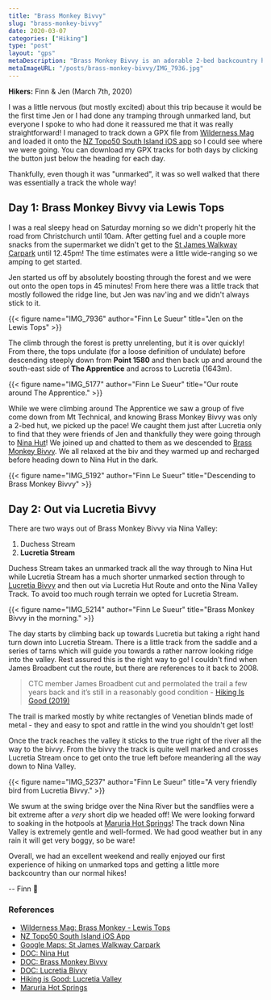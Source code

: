 ```yaml
---
title: "Brass Monkey Bivvy"
slug: "brass-monkey-bivvy"
date: 2020-03-07
categories: ["Hiking"]
type: "post"
layout: "gps"
metaDescription: "Brass Monkey Bivvy is an adorable 2-bed backcountry hut accessible by some beautiful unmarked tops and valleys. I cannot recommend it highly enough!"
metaImageURL: "/posts/brass-monkey-bivvy/IMG_7936.jpg"
---
```


__Hikers:__ Finn & Jen (March 7th, 2020)

I was a little nervous (but mostly excited) about this trip because it would be the first time Jen or I had done any tramping through unmarked land, but everyone I spoke to who had done it reassured me that it was really straightforward! I managed to track down a GPX file from [Wilderness Mag][1] and loaded it onto the [NZ Topo50 South Island iOS app][2] so I could see where we were going. You can download my GPX tracks for both days by clicking the button just below the heading for each day.

Thankfully, even though it was "unmarked", it was so well walked that there was essentially a track the whole way!

<!--more-->

## Day 1: Brass Monkey Bivvy via Lewis Tops

<div id="Day_1_Brass_Monkey_Bivvy_via_Lewis_Tops"></div>

I was a real sleepy head on Saturday morning so we didn't properly hit the road from Christchurch until 10am. After getting fuel and a couple more snacks from the supermarket we didn't get to the [St James Walkway Carpark][3] until 12.45pm! The time estimates were a little wide-ranging so we amping to get started.

Jen started us off by absolutely boosting through the forest and we were out onto the open tops in 45 minutes! From here there was a little track that mostly followed the ridge line, but Jen was nav'ing and we didn't always stick to it.

{{< figure name="IMG_7936" author="Finn Le Sueur" title="Jen on the Lewis Tops" >}}

The climb through the forest is pretty unrelenting, but it is over quickly! From there, the tops undulate (for a loose definition of undulate) before descending steeply down from __Point 1580__ and then back up and around the south-east side of __The Apprentice__ and across to Lucretia (1643m).

{{< figure name="IMG_5177" author="Finn Le Sueur" title="Our route around The Apprentice." >}}

While we were climbing around The Apprentice we saw a group of five come down from Mt Technical, and knowing Brass Monkey Bivvy was only a 2-bed hut, we picked up the pace! We caught them just after Lucretia only to find that they were friends of Jen and thankfully they were going through to [Nina Hut][4]! We joined up and chatted to them as we descended to [Brass Monkey Bivvy][5]. We all relaxed at the biv and they warmed up and recharged before heading down to Nina Hut in the dark.

{{< figure name="IMG_5192" author="Finn Le Sueur" title="Descending to Brass Monkey Bivvy" >}}

## Day 2: Out via Lucretia Bivvy

<div id="Day_2_Out_via_Lucretia_Bivvy"></div>

There are two ways out of Brass Monkey Bivvy via Nina Valley:

1. Duchess Stream
2. __Lucretia Stream__

Duchess Stream takes an unmarked track all the way through to Nina Hut while Lucretia Stream has a much shorter unmarked section through to [Lucretia Bivvy][6] and then out via Lucretia Hut Route and onto the Nina Valley Track. To avoid too much rough terrain we opted for Lucretia Stream.

{{< figure name="IMG_5214" author="Finn Le Sueur" title="Brass Monkey Bivvy in the morning." >}}

The day starts by climbing back up towards Lucretia but taking a right hand turn down into Lucretia Stream. There is a little track from the saddle and a series of tarns which will guide you towards a rather narrow looking ridge into the valley. Rest assured this is the right way to go! I couldn't find when James Broadbent cut the route, but there are references to it back to 2008.

> CTC member James Broadbent cut and permolated the trail a few years back and it’s still in a reasonably good condition - [Hiking Is Good (2019)][7]

The trail is marked mostly by white rectangles of Venetian blinds made of metal - they and easy to spot and rattle in the wind you shouldn't get lost!

Once the track reaches the valley it sticks to the true right of the river all the way to the bivvy. From the bivvy the track is quite well marked and crosses Lucretia Stream once to get onto the true left before meandering all the way down to Nina Valley.

{{< figure name="IMG_5237" author="Finn Le Sueur" title="A very friendly bird from Lucretia Bivvy." >}}

We swum at the swing bridge over the Nina River but the sandflies were a bit extreme after a _very_ short dip we headed off! We were looking forward to soaking in the hotpools at [Maruria Hot Springs][8]! The track down Nina Valley is extremely gentle and well-formed. We had good weather but in any rain it will get very boggy, so be ware!

Overall, we had an excellent weekend and really enjoyed our first experience of hiking on unmarked tops and getting a little more backcountry than our normal hikes!

-- Finn 👋


### References

- [Wilderness Mag: Brass Monkey - Lewis Tops][1]
- [NZ Topo50 South Island iOS App][2]
- [Google Maps: St James Walkway Carpark][3]
- [DOC: Nina Hut][4]
- [DOC: Brass Monkey Bivvy][5]
- [DOC: Lucretia Bivvy][6]
- [Hiking is Good: Lucretia Valley][7]
- [Maruria Hot Springs][8]

[1]: https://www.wildernessmag.co.nz/trip/brass-monkey-bivouac-lewis-pass-tops-canterbury-west-coast/ "Brass Monkey - Lewis Tops"
[2]: https://apps.apple.com/nz/app/nz-topo50-south-island/id605676156 "NZ Topo50 South Island iOS App"
[3]: https://goo.gl/maps/M4bCCM8F13vuadVL7 "St James Walkway Carpark"
[4]: https://www.doc.govt.nz/parks-and-recreation/places-to-go/canterbury/places/lake-sumner-forest-park/things-to-do/huts/nina-hut/ "DOC: Nina Hut"
[5]: https://www.doc.govt.nz/parks-and-recreation/places-to-go/west-coast/places/lewis-pass-scenic-reserve/things-to-do/huts/brass-monkey-bivvy/ "Brass Monkey Bivvy"
[6]: https://www.doc.govt.nz/parks-and-recreation/places-to-go/canterbury/places/lake-sumner-forest-park/things-to-do/huts/lucretia-hut/ "Lucretia Bivvy"
[7]: https://hikingisgood.com/brass-monkey-bivouac-from-lucretia-valley-and-down-via-duchess-stream/ "Hiking is Good: Lucretia Valley"
[8]: https://www.maruiahotsprings.nz/ "Maruria Hot Springs"


